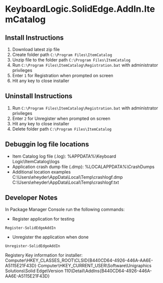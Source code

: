 # KeyboardLogic.SolidEdge.AddIn.ItemCatalog

## Install Instructions
1. Download latest zip file
2. Create folder path `C:\Program Files\ItemCatalog`
3. Unzip file to the folder path `C:\Program Files\ItemCatalog`
4. Run `C:\Program Files\ItemCatalog\Registration.bat` with administrator privileges
5. Enter `1` for Registration when prompted on screen
6. Hit any key to close installer

## Uninstall Instructions
1. Run `C:\Program Files\ItemCatalog\Registration.bat` with administrator privileges
2. Enter `2` for Unregister when prompted on screen
3. Hit any key to close installer
4. Delete folder path `C:\Program Files\ItemCatalog`

## Debuggin log file locations
- Item Catalog log file (.log): %APPDATA%\Keyboard Logic\ItemCatalog\logs
- Application crash dump file (.dmp): %LOCALAPPDATA%\CrashDumps
- Additional location examples
	C:\Users\eheyder\AppData\Local\Temp\crashlogf.dmp
	C:\Users\eheyder\AppData\Local\Temp\crashlogf.txt

## Developer Notes
In Package Manager Console run the following commands:
- Register application for testing
```
Register-SolidEdgeAddIn
```
- Unregister the application when done
```
Unregister-SolidEdgeAddIn
```

Registery Key information for installer:
Computer\HKEY_CLASSES_ROOT\CLSID\{B440CD64-4926-446A-AA6E-A5115E21F43D}
Computer\HKEY_CURRENT_USER\Software\Unigraphics Solutions\Solid Edge\Version 110\Detail\AddIns\{B440CD64-4926-446A-AA6E-A5115E21F43D}
